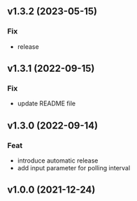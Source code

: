 ## v1.3.2 (2023-05-15)

### Fix

- release

## v1.3.1 (2022-09-15)

### Fix

- update README file

## v1.3.0 (2022-09-14)

### Feat

- introduce automatic release
- add input parameter for polling interval

## v1.0.0 (2021-12-24)
